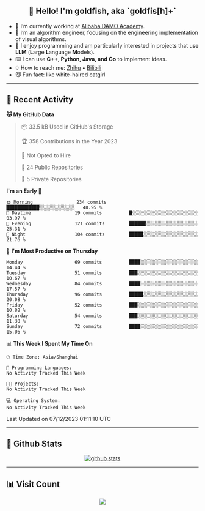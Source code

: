 
<h2 align="center">👋 Hello! I'm goldfish, aka `goldfis[h]+`</h2>

- 📍 I’m currently working at [Alibaba DAMO Academy](https://damo.alibaba.com/).  
- 🌱 I’m an algorithm engineer, focusing on the engineering implementation of visual algorithms.  
- 💬 I enjoy programming and am particularly interested in projects that use **LLM** (**L**arge **L**anguage **M**odels).   
- ⌨️ I can use **C++, Python, Java, and Go** to implement ideas.  
- 💡 How to reach me: [Zhihu](https://www.zhihu.com/people/goldfishh) • [Bilibili](https://space.bilibili.com/11349246)  
- 😼 Fun fact: like white-haired catgirl  

-------

## 🔧 Recent Activity

<!--START_SECTION:waka-->
**🐱 My GitHub Data** 

> 📦 33.5 kB Used in GitHub's Storage 
 > 
> 🏆 358 Contributions in the Year 2023
 > 
> 🚫 Not Opted to Hire
 > 
> 📜 24 Public Repositories 
 > 
> 🔑 5 Private Repositories 
 > 
**I'm an Early 🐤** 

```text
🌞 Morning                234 commits         ████████████░░░░░░░░░░░░░   48.95 % 
🌆 Daytime                19 commits          █░░░░░░░░░░░░░░░░░░░░░░░░   03.97 % 
🌃 Evening                121 commits         ██████░░░░░░░░░░░░░░░░░░░   25.31 % 
🌙 Night                  104 commits         █████░░░░░░░░░░░░░░░░░░░░   21.76 % 
```
📅 **I'm Most Productive on Thursday** 

```text
Monday                   69 commits          ████░░░░░░░░░░░░░░░░░░░░░   14.44 % 
Tuesday                  51 commits          ███░░░░░░░░░░░░░░░░░░░░░░   10.67 % 
Wednesday                84 commits          ████░░░░░░░░░░░░░░░░░░░░░   17.57 % 
Thursday                 96 commits          █████░░░░░░░░░░░░░░░░░░░░   20.08 % 
Friday                   52 commits          ███░░░░░░░░░░░░░░░░░░░░░░   10.88 % 
Saturday                 54 commits          ███░░░░░░░░░░░░░░░░░░░░░░   11.30 % 
Sunday                   72 commits          ████░░░░░░░░░░░░░░░░░░░░░   15.06 % 
```


📊 **This Week I Spent My Time On** 

```text
🕑︎ Time Zone: Asia/Shanghai

💬 Programming Languages: 
No Activity Tracked This Week

🐱‍💻 Projects: 
No Activity Tracked This Week

💻 Operating System: 
No Activity Tracked This Week
```


 Last Updated on 07/12/2023 01:11:10 UTC
<!--END_SECTION:waka-->

-------

## 📆 Github Stats

<p align="center">
    <a href="https://github.com/anuraghazra/github-readme-stats">
      <img src="https://github-readme-stats.vercel.app/api?username=goldfishh&show_icons=true&theme=dracula" alt="github stats" />
    </a>
</p>

-------

## 📊 Visit Count

<p align="center">
  <a href="https://count.getloli.com/"><img src="https://count.getloli.com/get/@:goldfishh?theme=rule34"></a>
</p>
